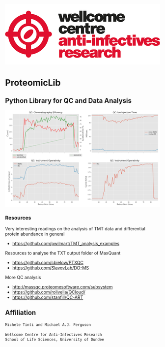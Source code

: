![title](https://github.com/mtinti/ProLib/blob/master/static/wcar.png)
# ProteomicLib

## Python Library for QC and Data Analysis

![title](https://github.com/mtinti/ProLib/blob/master/static/example.png)

### Resources
Very interesting readings on the analysis of TMT data and differential protein abundance in general
- https://github.com/pwilmart/TMT_analysis_examples

Resources to analyse the TXT output folder of MaxQuant
- https://github.com/cbielow/PTXQC
- https://github.com/SlavovLab/DO-MS

More QC analysis
- http://massqc.proteomesoftware.com/subsystem
- https://github.com/rolivella/QCloud/
- https://github.com/stanfill/QC-ART



## Affiliation
    Michele Tinti and Michael A.J. Ferguson

    Wellcome Centre for Anti-Infectives Research
    School of Life Sciences, University of Dundee


